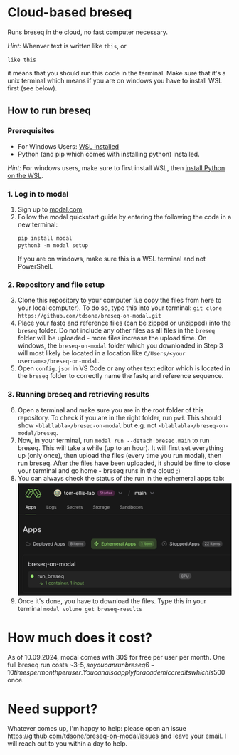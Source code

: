 # Cloud-based breseq
Runs breseq in the cloud, no fast computer necessary.

*Hint:* Whenver text is written like `this`, or
```
like this
```
it means that you should run this code in the terminal. Make sure that it's a unix terminal which means if you are on windows you have to install WSL first (see below).

## How to run breseq

### Prerequisites
- For Windows Users: [WSL installed](https://learn.microsoft.com/en-us/windows/wsl/install)
- Python (and pip which comes with installing python) installed.

*Hint:* For windows users, make sure to first install WSL, then [install Python on the WSL](https://learn.microsoft.com/en-us/windows/python/web-frameworks#install-python-pip-and-venv).

### 1. Log in to modal
1. Sign up to [modal.com](https://modal.com/signup)
2. Follow the modal quickstart guide by entering the following the code in a new terminal: 
    ```
    pip install modal
    python3 -m modal setup
    ```
    If you are on windows, make sure this is a WSL terminal and not PowerShell.
### 2. Repository and file setup
3. Clone this repository to your computer (i.e copy the files from here to your local computer). To do so, type this into your terminal: `git clone https://github.com/tdsone/breseq-on-modal.git`
4. Place your fastq and reference files (can be zipped or unzipped) into the `breseq` folder. Do not include any other files as all files in the `breseq` folder will be uploaded - more files increase the upload time. On windows, the `breseq-on-modal` folder which you downloaded in Step 3 will most likely be located in a location like `C/Users/<your username>/breseq-on-modal`.
5. Open `config.json` in VS Code or any other text editor which is located in the `breseq` folder to correctly name the fastq and reference sequence.
### 3. Running breseq and retrieving results
6. Open a terminal and make sure you are in the root folder of this repository. To check if you are in the right folder, run `pwd`. This should show `<blablabla>/breseq-on-modal` but e.g. not `<blablabla>/breseq-on-modal/breseq`.
7. Now, in your terminal, run `modal run --detach breseq.main` to run breseq. This will take a while (up to an hour). It will first set everything up (only once), then upload the files (every time you run modal), then run breseq. After the files have been uploaded, it should be fine to close your terminal and go home - breseq runs in the cloud ;)
8. You can always check the status of the run in the ephemeral apps tab: 
    ![alt text](image.png)
9.  Once it's done, you have to download the files. Type this in your terminal `modal volume get breseq-results`

# How much does it cost? 
As of 10.09.2024, modal comes with 30$ for free per user per month. One full breseq run costs ~3-5$, so you can run breseq 6-10 times per month per user. You can also apply for academic credits which is 500$ once. 

# Need support?
Whatever comes up, I'm happy to help: please open an issue https://github.com/tdsone/breseq-on-modal/issues and leave your email. I will reach out to you within a day to help.
